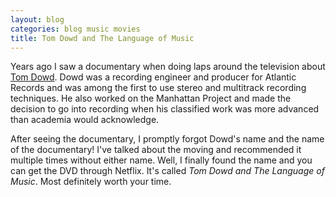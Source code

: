 ```yaml
---
layout: blog
categories: blog music movies
title: Tom Dowd and The Language of Music
---
```


Years ago I saw a documentary when doing laps around the television
about [Tom Dowd](https://en.wikipedia.org/wiki/Tom_Dowd).  Dowd was a
recording engineer and producer for 
Atlantic Records and was among the first to use stereo and multitrack
recording techniques.  He also worked on the Manhattan Project and
made the decision to go into recording when his classified work was
more advanced than academia would acknowledge. 

After seeing the documentary, I promptly forgot Dowd's name and the
name of the documentary!  I've talked about the moving and recommended
it multiple times without either name.  Well, I finally found the name
and you can get the DVD through Netflix.  It's called *Tom Dowd and The
Language of Music*.  Most definitely worth your time.
